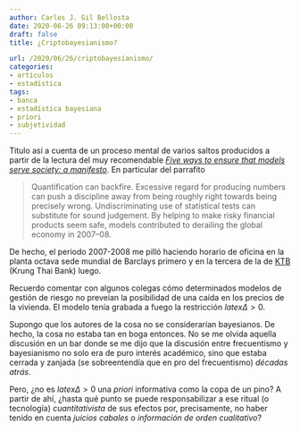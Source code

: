 ```yaml
---
author: Carlos J. Gil Bellosta
date: 2020-06-26 09:13:00+00:00
draft: false
title: ¿Criptobayesianismo?

url: /2020/06/26/criptobayesianismo/
categories:
- artículos
- estadística
tags:
- banca
- estadística bayesiana
- priori
- subjetividad
---
```


Titulo así a cuenta de un proceso mental de varios saltos producidos a partir de la lectura del muy recomendable _[Five ways to ensure that models serve society: a manifesto](https://www.nature.com/articles/d41586-020-01812-9)_. En particular del parrafito

>Quantification can backfire. Excessive regard for producing numbers can push a discipline away from being roughly right towards being precisely wrong. Undiscriminating use of statistical tests can substitute for sound judgement. By helping to make risky financial products seem safe, models contributed to derailing the global economy in 2007–08.

De hecho, el periodo 2007-2008 me pilló haciendo horario de oficina en la planta octava sede mundial de Barclays primero y en la tercera de la de [KTB](https://en.wikipedia.org/wiki/Krung_Thai_Bank) (Krung Thai Bank) luego.

Recuerdo comentar con algunos colegas cómo determinados modelos de gestión de riesgo no preveían la posibilidad de una caída en los precios de la vivienda. El modelo tenía grabada a fuego la restricción $latex \Delta > 0$.

Supongo que los autores de la cosa no se considerarían bayesianos. De hecho, la cosa no estaba tan en boga entonces. No se me olvida aquella discusión en un bar donde se me dijo que la discusión entre frecuentismo y bayesianismo no solo era de puro interés académico, sino que estaba cerrada y zanjada (se sobreentendía que en pro del frecuentismo) _décadas atrás_.

Pero, ¿no es $latex \Delta > 0$ una _priori_ informativa como la copa de un pino? A partir de ahí, ¿hasta qué punto se puede responsabilizar a ese ritual (o tecnología) _cuantitativista_ de sus efectos por, precisamente, no haber tenido en cuenta _juicios cabales_ o _información de orden cualitativo_?